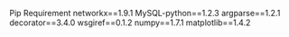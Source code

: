 Pip Requirement
networkx==1.9.1
MySQL-python==1.2.3
argparse==1.2.1
decorator==3.4.0
wsgiref==0.1.2
numpy==1.7.1
matplotlib==1.4.2
